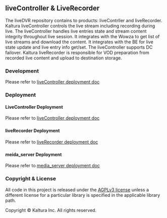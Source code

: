 ## liveController & LiveRecorder
The liveDVR repository contains to products: liveContrller and liveRecorder.
Kaltura liveController controls the live stream including recording during live.
The liveController handles live entries state and stream content integrity throughout live session. It integrates with the Wowza to get list of live streams and download the content.
It integrates with the BE for live state update and live entry info get/set.
The liveController supports DC failover.
Kaltura liveRecorder is responsible for VOD preparation from recorded live content and upload to destination storage.

### Development ###
Please refer to [liveController deployment doc](development.md)


### Deployment
#### LiveController Deployment
Please refer to [liveController deployment doc](LiveController_deployment.md)

###
#### liveRecorder Deployment
Please refer to [liveRecorder deployment doc](liveRecorder/liveRecorder_deployment.md)

###
#### meida_server Deployment
Please refer to [media_server deployment doc](https://github.com/kaltura/media-server/blob/4.5.14/deployment.md)

### Copyright & License

All code in this project is released under the [AGPLv3 license](http://www.gnu.org/licenses/agpl-3.0.html) unless a different license for a particular library is specified in the applicable library path.

Copyright © Kaltura Inc. All rights reserved.
